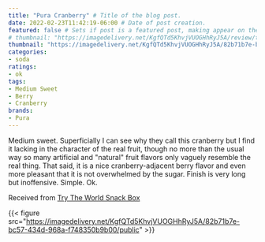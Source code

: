 ```yaml
---
title: "Pura Cranberry" # Title of the blog post.
date: 2022-02-23T11:42:19-06:00 # Date of post creation.
featured: false # Sets if post is a featured post, making appear on the home page side bar.
# thumbnail: "https://imagedelivery.net/KgfQTd5KhvjVUOGHhRyJ5A/review/thumbs/pura-cranberry.jpg" # Sets thumbnail image appearing inside card on homepage.
thumbnail: "https://imagedelivery.net/KgfQTd5KhvjVUOGHhRyJ5A/82b71b7e-bc57-434d-968a-f748350b9b00/thumb"
categories:
- soda
ratings:
- ok
tags:
- Medium Sweet
- Berry
- Cranberry
brands:
- Pura
---
```


Medium sweet. Superficially I can see why they call this cranberry but I find it lacking in the character of the real fruit, though no more than the usual way so many artificial and "natural" fruit flavors only vaguely resemble the real thing. That said, it is a nice cranberry-adjacent berry flavor and even more pleasant that it is not overwhelmed by the sugar. Finish is very long but inoffensive. Simple. Ok.

Received from [Try The World Snack Box](https://trytheworld.com)

{{< figure src="https://imagedelivery.net/KgfQTd5KhvjVUOGHhRyJ5A/82b71b7e-bc57-434d-968a-f748350b9b00/public" >}}
